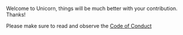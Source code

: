 Welcome to Unicorn, things will be much better with your contribution. Thanks!

Please make sure to read and observe the [Code of Conduct](CODE_OF_CONDUCT.md)

